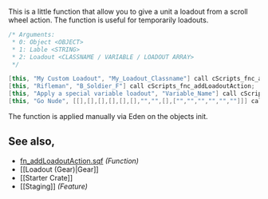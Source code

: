 This is a little function that allow you to give a unit a loadout from a scroll wheel action.
The function is useful for temporarily loadouts.
```cpp
/* Arguments:
 * 0: Object <OBJECT>
 * 1: Lable <STRING>
 * 2: Loadout <CLASSNAME / VARIABLE / LOADOUT ARRAY>
 */

[this, "My Custom Loadout", "My_Loadout_Classname"] call cScripts_fnc_addLoadoutAction;
[this, "Rifleman", "B_Soldier_F"] call cScripts_fnc_addLoadoutAction;
[this, "Apply a special variable loadout", "Variable_Name"] call cScripts_fnc_addLoadoutAction;
[this, "Go Nude", [[],[],[],[],[],[],"","",[],["","","","","",""]]] call cScripts_fnc_addLoadoutAction;
```
The function is applied manually via Eden on the objects init.

## See also,
- [fn_addLoadoutAction.sqf](https://github.com/7Cav/cScripts/blob/main/cScripts/functions/mission/fn_addLoadoutAction.sqf) _(Function)_
- [[Loadout (Gear)|Gear]]
- [[Starter Crate]]
- [[Staging]] _(Feature)_


